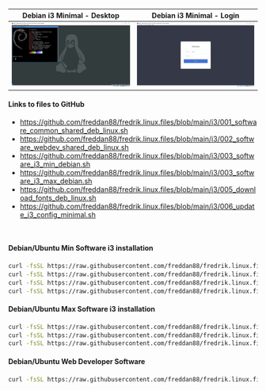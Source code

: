 | Debian i3 Minimal - Desktop                                         | Debian i3 Minimal - Login                                       |
| ------------------------------------------------------------------- | --------------------------------------------------------------- |
| ![Debian i3 Minimal - Desktop](pictures-minimal-debian/desktop.jpg) | ![Debian i3 Minimal - Login](pictures-minimal-debian/login.jpg) |

#### Links to files to GitHub

-   https://github.com/freddan88/fredrik.linux.files/blob/main/i3/001_software_common_shared_deb_linux.sh
-   https://github.com/freddan88/fredrik.linux.files/blob/main/i3/002_software_webdev_shared_deb_linux.sh
-   https://github.com/freddan88/fredrik.linux.files/blob/main/i3/003_software_i3_min_debian.sh
-   https://github.com/freddan88/fredrik.linux.files/blob/main/i3/003_software_i3_max_debian.sh
-   https://github.com/freddan88/fredrik.linux.files/blob/main/i3/005_download_fonts_deb_linux.sh
-   https://github.com/freddan88/fredrik.linux.files/blob/main/i3/006_update_i3_config_minimal.sh

<br/>

#### Debian/Ubuntu Min Software i3 installation

```bash
curl -fsSL https://raw.githubusercontent.com/freddan88/fredrik.linux.files/main/i3/001_software_common_shared_deb_linux.sh | sudo sh
curl -fsSL https://raw.githubusercontent.com/freddan88/fredrik.linux.files/main/i3/003_software_i3_min_debian.sh | sudo sh
curl -fsSL https://raw.githubusercontent.com/freddan88/fredrik.linux.files/main/i3/005_download_fonts_deb_linux.sh | sudo sh
curl -fsSL https://raw.githubusercontent.com/freddan88/fredrik.linux.files/main/i3/006_update_i3_config_minimal.sh | sh
```

#### Debian/Ubuntu Max Software i3 installation

```bash
curl -fsSL https://raw.githubusercontent.com/freddan88/fredrik.linux.files/main/i3/001_software_common_shared_deb_linux.sh | sudo sh
curl -fsSL https://raw.githubusercontent.com/freddan88/fredrik.linux.files/main/i3/003_software_i3_max_debian.sh | sudo sh
curl -fsSL https://raw.githubusercontent.com/freddan88/fredrik.linux.files/main/i3/005_download_fonts_deb_linux.sh | sudo sh
```

#### Debian/Ubuntu Web Developer Software

```bash
curl -fsSL https://raw.githubusercontent.com/freddan88/fredrik.linux.files/main/i3/002_software_webdev_shared_deb_linux.sh | sudo sh
```
